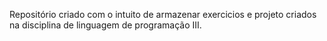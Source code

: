 Repositório criado com o intuito de armazenar exercicios e projeto criados na disciplina de linguagem de programação III.
